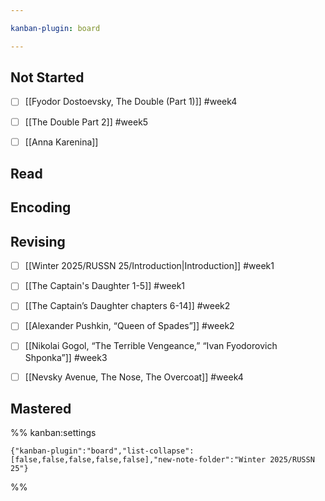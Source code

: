 ```yaml
---

kanban-plugin: board

---
```


## Not Started

- [ ] [[Fyodor Dostoevsky, The Double (Part 1)]] #week4
- [ ] [[The Double Part 2]] #week5
- [ ] [[Anna Karenina]]


## Read



## Encoding



## Revising

- [ ] [[Winter 2025/RUSSN 25/Introduction|Introduction]] #week1
- [ ] [[The Captain's Daughter 1-5]] #week1
- [ ] [[The Captain’s Daughter chapters 6-14]] #week2
- [ ] [[Alexander Pushkin, “Queen of Spades”]] #week2
- [ ] [[Nikolai Gogol, “The Terrible Vengeance,” “Ivan Fyodorovich Shponka”]]  #week3
- [ ] [[Nevsky Avenue, The Nose, The Overcoat]] #week4


## Mastered





%% kanban:settings
```
{"kanban-plugin":"board","list-collapse":[false,false,false,false,false],"new-note-folder":"Winter 2025/RUSSN 25"}
```
%%